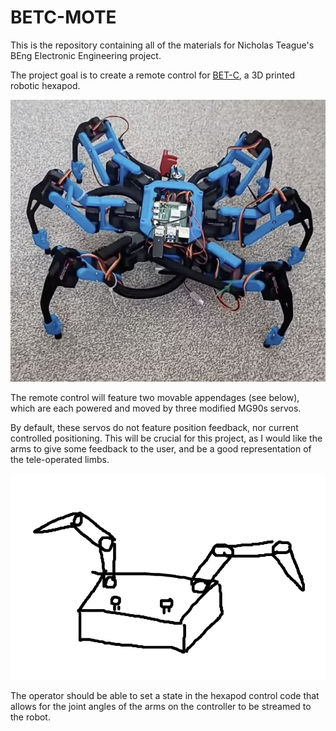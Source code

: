 # BETC-MOTE

This is the repository containing all of the materials for Nicholas Teague's BEng Electronic Engineering project.

The project goal is to create a remote control for [BET-C](https://www.youtube.com/shorts/a6D3gN4XMFY), a 3D printed robotic hexapod.

![alt text](imgs/hexapod.png)

The remote control will feature two movable appendages (see below), which are each powered and moved by three modified MG90s servos.

By default, these servos do not feature position feedback, nor current controlled positioning. This will be crucial for this project, as I would like the arms to give some feedback to the user, and be a good representation of the tele-operated limbs.

![alt text](imgs/controllersketch.png)

The operator should be able to set a state in the hexapod control code that allows for the joint angles of the arms on the controller to be streamed to the robot.